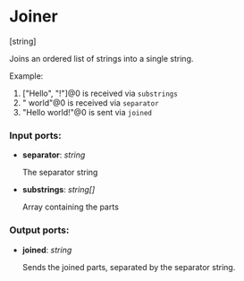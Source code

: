 # Joiner

[string]

Joins an ordered list of strings into a single string.

Example:

1. ["Hello", "!"]@0 is received via `substrings`
2. " world"@0 is received via `separator`
3. "Hello world!"@0 is sent via `joined`

### Input ports:

* __separator__: _string_

    The separator string



* __substrings__: _string[]_

    Array containing the parts



### Output ports:

* __joined__: _string_

    Sends the joined parts, separated by the separator string.



